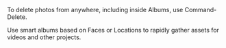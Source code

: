 To delete photos from anywhere, including inside Albums, use Command-Delete.

Use smart albums based on Faces or Locations to rapidly gather assets for videos and other projects.